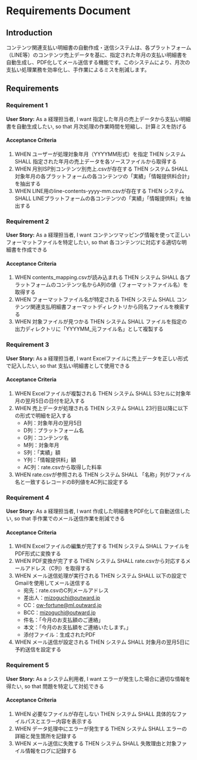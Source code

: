# Requirements Document

## Introduction

コンテンツ関連支払い明細書の自動作成・送信システムは、各プラットフォーム（LINE等）のコンテンツ売上データを基に、指定された年月の支払い明細書を自動生成し、PDF化してメール送信する機能です。このシステムにより、月次の支払い処理業務を効率化し、手作業によるミスを削減します。

## Requirements

### Requirement 1

**User Story:** As a 経理担当者, I want 指定した年月の売上データから支払い明細書を自動生成したい, so that 月次処理の作業時間を短縮し、計算ミスを防げる

#### Acceptance Criteria

1. WHEN ユーザーが処理対象年月（YYYYMM形式）を指定 THEN システム SHALL 指定された年月の売上データを各ソースファイルから取得する
2. WHEN 月別ISP別コンテンツ別売上.csvが存在する THEN システム SHALL 対象年月の各プラットフォームの各コンテンツの「実績」「情報提供料合計」を抽出する
3. WHEN LINE用のline-contents-yyyy-mm.csvが存在する THEN システム SHALL LINEプラットフォームの各コンテンツの「実績」「情報提供料」を抽出する

### Requirement 2

**User Story:** As a 経理担当者, I want コンテンツマッピング情報を使って正しいフォーマットファイルを特定したい, so that 各コンテンツに対応する適切な明細書を作成できる

#### Acceptance Criteria

1. WHEN contents_mapping.csvが読み込まれる THEN システム SHALL 各プラットフォームのコンテンツ名からA列の値（フォーマットファイル名）を取得する
2. WHEN フォーマットファイル名が特定される THEN システム SHALL コンテンツ関連支払明細書フォーマットディレクトリから同名ファイルを検索する
3. WHEN 対象ファイルが見つかる THEN システム SHALL ファイルを指定の出力ディレクトリに「YYYYMM_元ファイル名」として複製する

### Requirement 3

**User Story:** As a 経理担当者, I want Excelファイルに売上データを正しい形式で記入したい, so that 支払い明細書として使用できる

#### Acceptance Criteria

1. WHEN Excelファイルが複製される THEN システム SHALL S3セルに対象年月の翌月5日の日付を記入する
2. WHEN 売上データが処理される THEN システム SHALL 23行目以降に以下の形式で明細を記入する
   - A列：対象年月の翌月5日
   - D列：プラットフォーム名
   - G列：コンテンツ名
   - M列：対象年月
   - S列：「実績」額
   - Y列：「情報提供料」額
   - AC列：rate.csvから取得した料率
3. WHEN rate.csvが参照される THEN システム SHALL 「名称」列がファイル名と一致するレコードのB列値をAC列に設定する

### Requirement 4

**User Story:** As a 経理担当者, I want 作成した明細書をPDF化して自動送信したい, so that 手作業でのメール送信作業を削減できる

#### Acceptance Criteria

1. WHEN Excelファイルの編集が完了する THEN システム SHALL ファイルをPDF形式に変換する
2. WHEN PDF変換が完了する THEN システム SHALL rate.csvから対応するメールアドレス（C列）を取得する
3. WHEN メール送信処理が実行される THEN システム SHALL 以下の設定でGmailを使用してメール送信する
   - 宛先：rate.csvのC列メールアドレス
   - 差出人：mizoguchi@outward.jp
   - CC：ow-fortune@ml.outward.jp
   - BCC：mizoguchi@outward.jp
   - 件名：「今月のお支払額のご連絡」
   - 本文：「今月のお支払額をご連絡いたします。」
   - 添付ファイル：生成されたPDF
4. WHEN メール送信が設定される THEN システム SHALL 対象月の翌月5日に予約送信を設定する

### Requirement 5

**User Story:** As a システム利用者, I want エラーが発生した場合に適切な情報を得たい, so that 問題を特定して対処できる

#### Acceptance Criteria

1. WHEN 必要なファイルが存在しない THEN システム SHALL 具体的なファイルパスとエラー内容を表示する
2. WHEN データ処理中にエラーが発生する THEN システム SHALL エラーの詳細と発生箇所を記録する
3. WHEN メール送信に失敗する THEN システム SHALL 失敗理由と対象ファイル情報をログに記録する